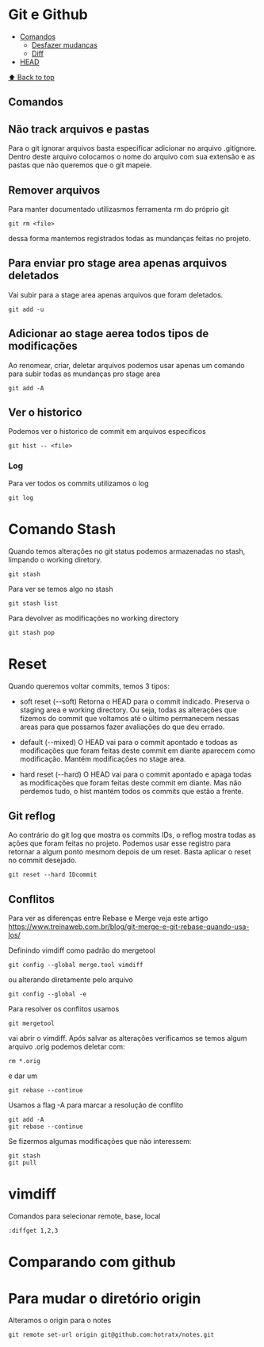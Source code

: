 # Git e Github

- [Comandos](#comandos)
  - [Desfazer mudanças](#desfazer-mudanças)
  - [Diff](#diff)
- [HEAD](#head)



[⬆️ Back to top](#tabela-conteúdo)<br>

## Comandos

## Não track arquivos e pastas
Para o git ignorar arquivos basta especificar adicionar no arquivo
.gitignore. Dentro deste arquivo colocamos o nome do arquivo com sua extensão e as pastas que não queremos que o git mapeie.

## Remover arquivos
Para manter documentado utilizasmos ferramenta rm do próprio git

    git rm <file>

dessa forma mantemos registrados todas as mundanças feitas no projeto.

## Para enviar pro stage area apenas arquivos deletados
Vai subir para a stage area apenas arquivos que foram deletados.

    git add -u

## Adicionar ao stage aerea todos tipos de modificações
Ao renomear, criar, deletar arquivos podemos usar apenas um
comando para subir todas as mundanças pro stage area

    git add -A

## Ver o historico
Podemos ver o historico de commit em arquivos especificos

    git hist -- <file>

### Log
Para ver todos os commits utilizamos o log

    git log


# Comando Stash
Quando temos alterações no git status podemos armazenadas no stash, limpando o
working diretory.

    git stash

Para ver se temos algo no stash
    
    git stash list

Para devolver as modificações no working directory

    git stash pop

# Reset
Quando queremos voltar commits, temos 3 tipos:

* soft reset (--soft)
Retorna o HEAD para o commit indicado. Preserva o staging area e working directory.
Ou seja, todas as alterações que fizemos do commit que voltamos até o último
permanecem nessas areas para que possamos fazer avaliações do que deu errado.

* default (--mixed)
O HEAD vai para o commit apontado e todoas as modificações que foram feitas deste
commit em diante aparecem como modificação. Mantém modificações no stage area.

* hard reset (--hard)
O HEAD vai para o commit apontado e apaga todas as modificações que foram feitas
deste commit em diante. Mas não perdemos tudo, o hist mantém todos os commits
que estão a frente.

## Git reflog
Ao contrário do git log que mostra os commits IDs, o reflog mostra todas
as ações que foram feitas no projeto. Podemos usar esse registro para
retornar a algum ponto mesmom depois de um reset. Basta aplicar o reset no 
commit desejado.

    git reset --hard IDcommit



## Conflitos
Para ver as diferenças entre Rebase e Merge veja este artigo <https://www.treinaweb.com.br/blog/git-merge-e-git-rebase-quando-usa-los/>

Definindo vimdiff como padrão do mergetool

    git config --global merge.tool vimdiff

ou alterando diretamente pelo arquivo

    git config --global -e


Para resolver os conflitos usamos

    git mergetool

vai abrir o vimdiff.
Após salvar as alterações verificamos se temos algum arquivo .orig podemos deletar
com:

    rm *.orig

e dar um

    git rebase --continue

Usamos a flag -A para marcar a resolução de conflito

    git add -A
    git rebase --continue

Se fizermos algumas modificações que não interessem:
    
    git stash
    git pull

# vimdiff
Comandos para selecionar remote, base, local

    :diffget 1,2,3

# Comparando com github

# Para mudar o diretório origin
Alteramos o origin para o notes

    git remote set-url origin git@github.com:hotratx/notes.git


